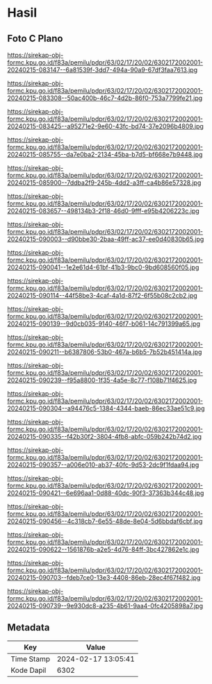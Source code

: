 # Hasil

## Foto C Plano

https://sirekap-obj-formc.kpu.go.id/f83a/pemilu/pdpr/63/02/17/20/02/6302172002001-20240215-083147--6a81539f-3dd7-494a-90a9-67df3faa7613.jpg

https://sirekap-obj-formc.kpu.go.id/f83a/pemilu/pdpr/63/02/17/20/02/6302172002001-20240215-083308--50ac400b-46c7-4d2b-86f0-753a7799fe21.jpg

https://sirekap-obj-formc.kpu.go.id/f83a/pemilu/pdpr/63/02/17/20/02/6302172002001-20240215-083425--a95271e2-9e60-43fc-bd74-37e2096b4809.jpg

https://sirekap-obj-formc.kpu.go.id/f83a/pemilu/pdpr/63/02/17/20/02/6302172002001-20240215-085755--da7e0ba2-2134-45ba-b7d5-bf668e7b9448.jpg

https://sirekap-obj-formc.kpu.go.id/f83a/pemilu/pdpr/63/02/17/20/02/6302172002001-20240215-085900--7ddba2f9-245b-4dd2-a3ff-ca4b86e57328.jpg

https://sirekap-obj-formc.kpu.go.id/f83a/pemilu/pdpr/63/02/17/20/02/6302172002001-20240215-083657--498134b3-2f18-46d0-9fff-e95b4206223c.jpg

https://sirekap-obj-formc.kpu.go.id/f83a/pemilu/pdpr/63/02/17/20/02/6302172002001-20240215-090003--d90bbe30-2baa-49ff-ac37-ee0d40830b65.jpg

https://sirekap-obj-formc.kpu.go.id/f83a/pemilu/pdpr/63/02/17/20/02/6302172002001-20240215-090041--1e2e61d4-61bf-41b3-9bc0-9bd608560f05.jpg

https://sirekap-obj-formc.kpu.go.id/f83a/pemilu/pdpr/63/02/17/20/02/6302172002001-20240215-090114--44f58be3-4caf-4a1d-87f2-6f55b08c2cb2.jpg

https://sirekap-obj-formc.kpu.go.id/f83a/pemilu/pdpr/63/02/17/20/02/6302172002001-20240215-090139--9d0cb035-9140-46f7-b061-14c791399a65.jpg

https://sirekap-obj-formc.kpu.go.id/f83a/pemilu/pdpr/63/02/17/20/02/6302172002001-20240215-090211--b6387806-53b0-467a-b6b5-7b52b451414a.jpg

https://sirekap-obj-formc.kpu.go.id/f83a/pemilu/pdpr/63/02/17/20/02/6302172002001-20240215-090239--f95a8800-1f35-4a5e-8c77-f108b71f4625.jpg

https://sirekap-obj-formc.kpu.go.id/f83a/pemilu/pdpr/63/02/17/20/02/6302172002001-20240215-090304--a94476c5-1384-4344-baeb-86ec33ae51c9.jpg

https://sirekap-obj-formc.kpu.go.id/f83a/pemilu/pdpr/63/02/17/20/02/6302172002001-20240215-090335--f42b30f2-3804-4fb8-abfc-059b242b74d2.jpg

https://sirekap-obj-formc.kpu.go.id/f83a/pemilu/pdpr/63/02/17/20/02/6302172002001-20240215-090357--a006e010-ab37-40fc-9d53-2dc9f1fdaa94.jpg

https://sirekap-obj-formc.kpu.go.id/f83a/pemilu/pdpr/63/02/17/20/02/6302172002001-20240215-090421--6e696aa1-0d88-40dc-90f3-37363b344c48.jpg

https://sirekap-obj-formc.kpu.go.id/f83a/pemilu/pdpr/63/02/17/20/02/6302172002001-20240215-090456--4c318cb7-6e55-48de-8e04-5d6bbdaf6cbf.jpg

https://sirekap-obj-formc.kpu.go.id/f83a/pemilu/pdpr/63/02/17/20/02/6302172002001-20240215-090622--1561876b-a2e5-4d76-84ff-3bc427862e1c.jpg

https://sirekap-obj-formc.kpu.go.id/f83a/pemilu/pdpr/63/02/17/20/02/6302172002001-20240215-090703--fdeb7ce0-13e3-4408-86eb-28ec4f67f482.jpg

https://sirekap-obj-formc.kpu.go.id/f83a/pemilu/pdpr/63/02/17/20/02/6302172002001-20240215-090739--9e930dc8-a235-4b61-9aa4-0fc4205898a7.jpg


## Metadata

| Key        | Value               |
| ---------- | ------------------- |
| Time Stamp | 2024-02-17 13:05:41 |
| Kode Dapil | 6302                |



